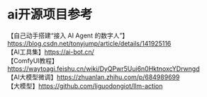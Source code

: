 # ai开源项目参考
【自己动手搭建“接入 AI Agent 的数字人”】 https://blog.csdn.net/tonyjump/article/details/141925116  
【AI工具集】https://ai-bot.cn/  
【ComfyUI教程】https://waytoagi.feishu.cn/wiki/DyQPwr5Uui6n0HktnoxcYDrwngd  
【AI大模型微调】https://zhuanlan.zhihu.com/p/684989699  
【大模型】https://github.com/liguodongiot/llm-action
